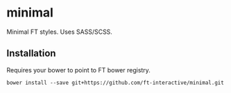 minimal
=======

Minimal FT styles. Uses SASS/SCSS.

## Installation

Requires your bower to point to FT bower registry.

```
bower install --save git+https://github.com/ft-interactive/minimal.git
```
